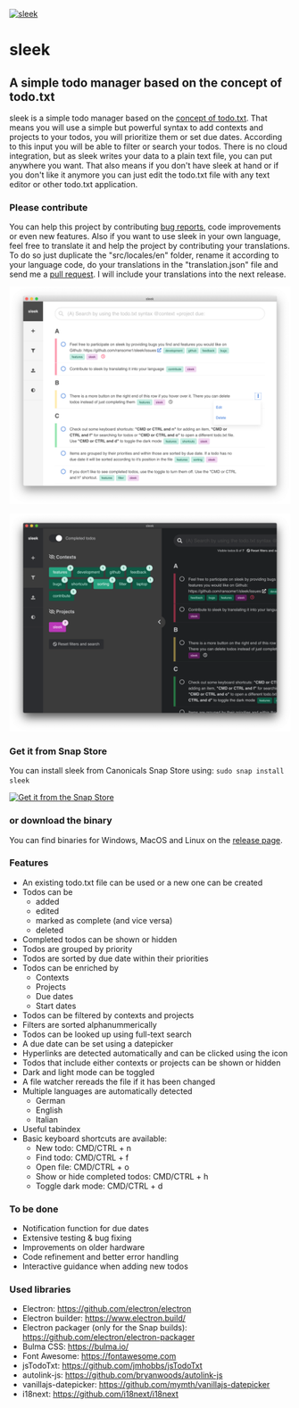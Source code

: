 [![sleek](https://snapcraft.io/sleek/badge.svg)](https://snapcraft.io/sleek)
# sleek
## A simple todo manager based on the concept of todo.txt
sleek is a simple todo manager based on the <a href="https://github.com/todotxt/todo.txt">concept of todo.txt</a>. That means you will use a simple but powerful syntax to add contexts and projects to your todos, you will prioritize them or set due dates. According to this input you will be able to filter or search your todos. There is no cloud integration, but as sleek writes your data to a plain text file, you can put anywhere you want. That also means if you don't have sleek at hand or if you don't like it anymore you can just edit the todo.txt file with any text editor or other todo.txt application.

### Please contribute
You can help this project by contributing <a href="https://github.com/ransome1/sleek/issues">bug reports</a>, code improvements or even new features. Also if you want to use sleek in your own language, feel free to translate it and help the project by contributing your translations. To do so just duplicate the "src/locales/en" folder, rename it according to your language code, do your translations in the "translation.json" file and send me a <a href="https://help.github.com/articles/using-pull-requests/">pull request</a>. I will include your translations into the next release.

![Alt text](assets/screenshots/main_light.png?raw=true "Screenshot of sleek")

![Alt text](assets/screenshots/main_filter_dark.png?raw=true "Screenshot of sleek in dark mode")

### Get it from Snap Store
You can install sleek from Canonicals Snap Store using: `sudo snap install sleek`

[![Get it from the Snap Store](https://snapcraft.io/static/images/badges/en/snap-store-black.svg)](https://snapcraft.io/sleek)

### or download the binary
You can find binaries for Windows, MacOS and Linux on the <a href="https://github.com/ransome1/sleek/releases/latest">release page</a>.

### Features
* An existing todo.txt file can be used or a new one can be created
* Todos can be
  - added
  - edited
  - marked as complete (and vice versa)
  - deleted
* Completed todos can be shown or hidden
* Todos are grouped by priority
* Todos are sorted by due date within their priorities
* Todos can be enriched by
  - Contexts
  - Projects
  - Due dates
  - Start dates
* Todos can be filtered by contexts and projects
* Filters are sorted alphanummerically
* Todos can be looked up using full-text search
* A due date can be set using a datepicker
* Hyperlinks are detected automatically and can be clicked using the icon
* Todos that include either contexts or projects can be shown or hidden
* Dark and light mode can be toggled
* A file watcher rereads the file if it has been changed
* Multiple languages are automatically detected
  - German
  - English
  - Italian
* Useful tabindex
* Basic keyboard shortcuts are available:
  - New todo: CMD/CTRL + n
  - Find todo: CMD/CTRL + f
  - Open file: CMD/CTRL + o
  - Show or hide completed todos: CMD/CTRL + h
  - Toggle dark mode: CMD/CTRL + d

### To be done
* Notification function for due dates
* Extensive testing & bug fixing
* Improvements on older hardware
* Code refinement and better error handling
* Interactive guidance when adding new todos

### Used libraries
- Electron: https://github.com/electron/electron
- Electron builder: https://www.electron.build/
- Electron packager (only for the Snap builds): https://github.com/electron/electron-packager
- Bulma CSS: https://bulma.io/
- Font Awesome: https://fontawesome.com
- jsTodoTxt: https://github.com/jmhobbs/jsTodoTxt
- autolink-js: https://github.com/bryanwoods/autolink-js
- vanillajs-datepicker: https://github.com/mymth/vanillajs-datepicker
- i18next: https://github.com/i18next/i18next
